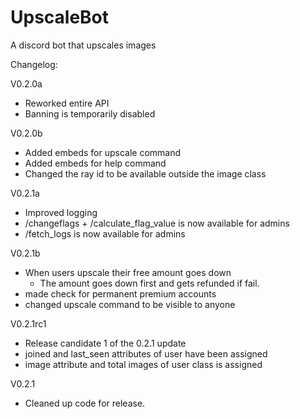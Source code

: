 # UpscaleBot
A discord bot that upscales images

Changelog:

V0.2.0a
- Reworked entire API
- Banning is temporarily disabled

V0.2.0b
- Added embeds for upscale command
- Added embeds for help command
- Changed the ray id to be available outside the image class

V0.2.1a
- Improved logging
- /changeflags + /calculate_flag_value is now available for admins
- /fetch_logs is now available for admins

V0.2.1b
- When users upscale their free amount goes down
    - The amount goes down first and gets refunded if fail.
- made check for permanent premium accounts
- changed upscale command to be visible to anyone

V0.2.1rc1
- Release candidate 1 of the 0.2.1 update
- joined and last_seen attributes of user have been assigned
- image attribute and total images of user class is assigned


V0.2.1
- Cleaned up code for release.